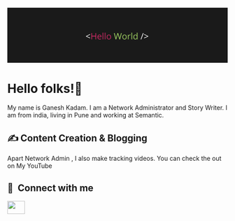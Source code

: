<!---
**Sergiogk/Sergiogk** is a ✨ special ✨ repository because its `README.md` (this file) appears on your GitHub profile.

Here are some ideas to get you started:

- 👋 Hi, I’m @Sergiogk
- 👀 I’m interested in ...
- 🌱 I’m currently learning ...
- 💞️ I’m looking to collaborate on ...
- 📫 How to reach me ...
--->

![Header](https://github.com/AashimaAhuja/AashimaAhuja/blob/main/images/banner.png)




# Hello folks!👋

My name is Ganesh Kadam. I am a Network Administrator and Story Writer. I am from india, living in Pune and working at Semantic.



## &#x270d; Content Creation & Blogging

Apart Network Admin , I also make tracking videos. You can check the out on My YouTube



## 🔗 &nbsp;**Connect with me**
<p align="left">
<a href="https://www.linkedin.com/in/ganesh-kadam-aa5621166" target="blank"><img align="center" src="https://raw.githubusercontent.com/rahuldkjain/github-profile-readme-generator/master/src/images/icons/Social/linked-in-alt.svg" alt="" height="30" width="40" /></a>
